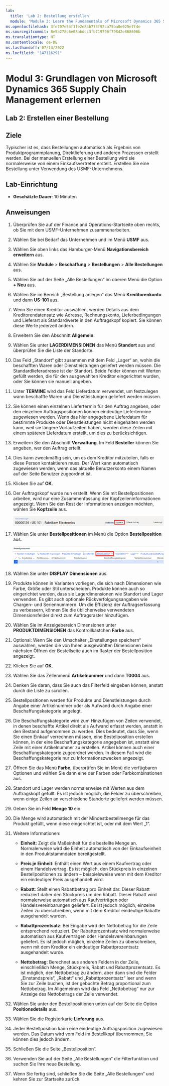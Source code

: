 ```yaml
---
lab:
  title: 'Lab 2: Bestellung erstellen'
  module: 'Module 3: Learn the Fundamentals of Microsoft Dynamics 365 Supply Chain Management'
ms.openlocfilehash: 3fe707e54f1fe2e84b773f92ca75ba0e025e7f4e
ms.sourcegitcommit: 8e5a278c6e08abdcc3fb719796f79842e868606b
ms.translationtype: HT
ms.contentlocale: de-DE
ms.lasthandoff: 07/14/2022
ms.locfileid: "147116291"
---
```

# <a name="module-3-learn-the-fundamentals-of-microsoft-dynamics-365-supply-chain-management"></a>Modul 3: Grundlagen von Microsoft Dynamics 365 Supply Chain Management erlernen

## <a name="lab-2---create-a-purchase-order"></a>Lab 2: Erstellen einer Bestellung

## <a name="objectives"></a>Ziele

Typischer ist es, dass Bestellungen automatisch als Ergebnis von Produktprogrammplanung, Direktlieferung und anderen Prozessen erstellt werden. Bei der manuellen Erstellung einer Bestellung wird sie normalerweise von einem Einkaufsvertreter erstellt. Erstellen Sie eine Bestellung unter Verwendung des USMF-Unternehmens.

## <a name="lab-setup"></a>Lab-Einrichtung

   - **Geschätzte Dauer**: 10 Minuten

## <a name="instructions"></a>Anweisungen

1. Überprüfen Sie auf der Finance and Operations-Startseite oben rechts, ob Sie mit dem USMF-Unternehmen zusammenarbeiten.

1. Wählen Sie bei Bedarf das Unternehmen und im Menü **USMF** aus.

1. Wählen Sie oben links das Hamburger-Menü **Navigationsbereich erweitern** aus.

1. Wählen Sie **Module** > **Beschaffung** > **Bestellungen** > **Alle Bestellungen** aus.

1. Wählen Sie auf der Seite „Alle Bestellungen“ im oberen Menü die Option **+ Neu** aus.

1. Wählen Sie im Bereich „Bestellung anlegen“ das Menü **Kreditorenkonto** und dann **US-101** aus.

1. Wenn Sie einen Kreditor auswählen, werden Details aus dem Kreditorendatensatz wie Adresse, Rechnungskonto, Lieferbedingungen und Lieferart als Standardwerte in den Auftragskopf kopiert. Sie können diese Werte jederzeit ändern.

1. Erweitern Sie den Abschnitt **Allgemein**.

1. Wählen Sie unter **LAGERDIMENSIONEN** das Menü **Standort** aus und überprüfen Sie die Liste der Standorte.

1. Das Feld „Standort“ gibt zusammen mit dem Feld „Lager“ an, wohin die beschafften Waren oder Dienstleistungen geliefert werden müssen. Die Standardlieferadresse ist der Standort. Beide Felder können mit Werten gefüllt werden, die für den ausgewählten Kreditor eingerichtet wurden, oder Sie können sie manuell angeben.

1. Unter **TERMINE** wird das Feld Lieferdatum verwendet, um festzulegen wann beschaffte Waren und Dienstleistungen geliefert werden müssen.

1. Sie können einen einzelnen Liefertermin für den Auftrag angeben, oder den einzelnen Auftragspositionen können eindeutige Liefertermine zugewiesen werden. Wenn das hier angegebene Lieferdatum für bestimmte Produkte oder Dienstleistungen nicht eingehalten werden kann, weil sie längere Vorlaufzeiten haben, werden diese Zeilen mit einem späteren Lieferdatum erstellt, um dies zu berücksichtigen.

1. Erweitern Sie den Abschnitt **Verwaltung**. Im Feld **Besteller** können Sie angeben, wer den Auftrag erteilt.

1. Dies kann zweckmäßig sein, um es dem Kreditor mitzuteilen, falls er diese Person kontaktieren muss. Der Wert kann automatisch zugewiesen werden, wenn das aktuelle Benutzerkonto einem Namen auf der Seite Benutzer zugeordnet ist.

1. Klicken Sie auf **OK**.

1. Der Auftragskopf wurde nun erstellt. Wenn Sie mit Bestellpositionen arbeiten, wird nur eine Zusammenfassung der Kopfzeileninformationen angezeigt. Wenn Sie den Rest der Informationen anzeigen möchten, wählen Sie **Kopfzeile** aus.

    ![Bildschirmbild mit der Position des Kopfzeilenmenüs](./media/lp1-m3-purchase-order-header-option.png)

1. Wählen Sie unter **Bestellpositionen** im Menü die Option **Bestellposition** aus.

    ![Bildschirmbild mit der Position der Menüoption „Bestellposition“](./media/lp1-m3-purchase-order-purchase-order-line-menu.png)

1. Wählen Sie unter **DISPLAY** **Dimensionen** aus.

1. Produkte können in Varianten vorliegen, die sich nach Dimensionen wie Farbe, Größe oder Stil unterscheiden. Produkte können auch so eingerichtet werden, dass sie Lagerdimensionen wie Standort und Lager verwenden. Es gibt auch optionale Rückverfolgungsangaben wie Chargen- und Seriennummern. Um die Effizienz der Auftragserfassung zu verbessern, können Sie die üblicherweise verwendeten Dimensionsfelder direkt zum Auftragsraster hinzufügen.

1. Wählen Sie im Anzeigebereich Dimensionen unter **PRODUKTDIMENSIONEN** das Kontrollkästchen **Farbe** aus.

1. Optional: Wenn Sie den Umschalter „Einstellungen speichern“ auswählen, werden die von Ihnen ausgewählten Dimensionen beim nächsten Öffnen der Bestellseite auch im Raster der Bestellposition angezeigt.

1. Klicken Sie auf **OK**.

1. Wählen Sie das Zellenmenü **Artikelnummer** und dann **T0004** aus.

1. Denken Sie daran, dass Sie auch das Filterfeld eingeben können, anstatt durch die Liste zu scrollen.

1. Bestellpositionen werden für Produkte und Dienstleistungen durch Angabe einer Artikelnummer oder als Aufwand durch Angabe einer Beschaffungskategorie angelegt.

1. Die Beschaffungskategorie wird zum Hinzufügen von Zeilen verwendet, in denen beschaffte Artikel direkt als Aufwand erfasst werden, anstatt in den Bestand aufgenommen zu werden. Dies bedeutet, dass Sie, wenn Sie einen Einkauf verrechnen müssen, eine Bestellposition erstellen können, in der eine Beschaffungskategorie angegeben ist, anstatt eine Zeile mit einer Artikelnummer zu erstellen. Artikel können auch einer Beschaffungskategorie zugeordnet werden. In diesem Fall wird die Beschaffungskategorie nur zu Informationszwecken angezeigt.

1. Öffnen Sie das Menü **Farbe**, überprüfen Sie im Menü die verfügbaren Optionen und wählen Sie dann eine der Farben oder Farbkombinationen aus.

1. Standort und Lager werden normalerweise mit Werten aus dem Auftragskopf gefüllt. Es ist jedoch möglich, die Felder zu überschreiben, wenn einige Zeilen an verschiedene Standorte geliefert werden müssen.

1. Geben Sie im Feld **Menge** **10** ein.

1. Die Menge wird automatisch mit der Mindestbestellmenge für das Produkt gefüllt, wenn diese eingerichtet ist, oder mit dem Wert „1“.

1. Weitere Informationen:

    - **Einheit:** Zeigt die Maßeinheit für die bestellte Menge an. Normalerweise wird die Einheit automatisch von der Einkaufseinheit in den Produktstammdaten bereitgestellt.

    - **Preis je Einheit**: Enthält einen Wert aus einem Kaufvertrag oder einem Handelsvertrag. Es ist möglich, den Stückpreis in einzelnen Bestellpositionen zu ändern – beispielsweise wenn mit dem Kreditor ein eindeutiger Preis ausgehandelt wird.

    - **Rabatt**: Stellt einen Rabattbetrag pro Einheit dar. Dieser Rabatt reduziert daher den Stückpreis um den Rabatt. Dieser Rabatt wird normalerweise automatisch aus Kaufverträgen oder Handelsvereinbarungen geliefert. Es ist jedoch möglich, einzelne Zeilen zu überschreiben, wenn mit dem Kreditor eindeutige Rabatte ausgehandelt wurden.

    - **Rabattprozentsatz**: Bei Eingabe wird der Nettobetrag für die Zeile entsprechend reduziert. Der Rabattprozentsatz wird normalerweise automatisch aus Kaufverträgen oder Handelsvereinbarungen geliefert. Es ist jedoch möglich, einzelne Zeilen zu überschreiben, wenn mit dem Kreditor ein eindeutiger Rabattprozentsatz ausgehandelt wurde.

    - **Nettobetrag**: Berechnet aus anderen Feldern in der Zeile, einschließlich Menge, Stückpreis, Rabatt und Rabattprozentsatz. Es ist möglich, den Nettobetrag zu ändern, aber dann sind die Felder „Einstandspreis“, „Rabatt“ und „Rabattprozentsatz“ leer und wenn Sie zur Zeile buchen, ist der gebuchte Betrag proportional zum Nettobetrag. Im Allgemeinen wird das Feld „Nettobetrag“ nur zur Anzeige des Nettobetrags der Zeile verwendet.

1. Wählen Sie unter den Bestellpositionen unten auf der Seite die Option **Positionsdetails** aus.

1. Wählen Sie die Registerkarte **Lieferung** aus.

1. Jeder Bestellposition kann eine eindeutige Auftragsposition zugewiesen werden. Das Datum wird vom Feld im Bestellkopf übernommen, Sie können dies jedoch ändern.

1. Schließen Sie die Seite „Bestellposition“.

1. Verwenden Sie auf der Seite „Alle Bestellungen“ die Filterfunktion und suchen Sie Ihre neue Bestellung.

1. Wenn Sie fertig sind, schließen Sie die Seite „Alle Bestellungen“ und kehren Sie zur Startseite zurück.
